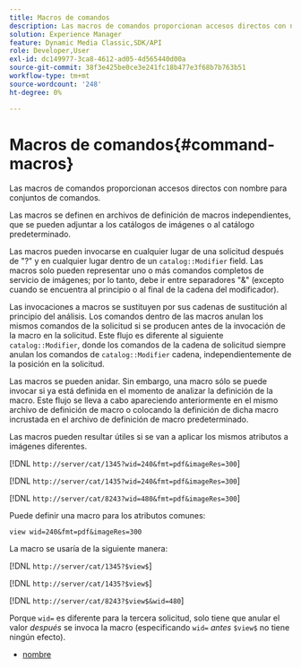 ```yaml
---
title: Macros de comandos
description: Las macros de comandos proporcionan accesos directos con nombre para conjuntos de comandos.
solution: Experience Manager
feature: Dynamic Media Classic,SDK/API
role: Developer,User
exl-id: dc149977-3ca8-4612-ad05-4d565440d00a
source-git-commit: 38f3e425be0ce3e241fc18b477e3f68b7b763b51
workflow-type: tm+mt
source-wordcount: '248'
ht-degree: 0%

---
```


# Macros de comandos{#command-macros}

Las macros de comandos proporcionan accesos directos con nombre para conjuntos de comandos.

Las macros se definen en archivos de definición de macros independientes, que se pueden adjuntar a los catálogos de imágenes o al catálogo predeterminado.

Las macros pueden invocarse en cualquier lugar de una solicitud después de &quot;?&quot; y en cualquier lugar dentro de un `catalog::Modifier` field. Las macros solo pueden representar uno o más comandos completos de servicio de imágenes; por lo tanto, debe ir entre separadores &quot;&amp;&quot; (excepto cuando se encuentra al principio o al final de la cadena del modificador).

Las invocaciones a macros se sustituyen por sus cadenas de sustitución al principio del análisis. Los comandos dentro de las macros anulan los mismos comandos de la solicitud si se producen antes de la invocación de la macro en la solicitud. Este flujo es diferente al siguiente `catalog::Modifier`, donde los comandos de la cadena de solicitud siempre anulan los comandos de `catalog::Modifier` cadena, independientemente de la posición en la solicitud.

Las macros se pueden anidar. Sin embargo, una macro sólo se puede invocar si ya está definida en el momento de analizar la definición de la macro. Este flujo se lleva a cabo apareciendo anteriormente en el mismo archivo de definición de macro o colocando la definición de dicha macro incrustada en el archivo de definición de macro predeterminado.

Las macros pueden resultar útiles si se van a aplicar los mismos atributos a imágenes diferentes.

[!DNL `http://server/cat/1345?wid=240&fmt=pdf&imageRes=300`]

[!DNL `http://server/cat/1435?wid=240&fmt=pdf&imageRes=300`]

[!DNL `http://server/cat/8243?wid=480&fmt=pdf&imageRes=300`]

Puede definir una macro para los atributos comunes:

`view wid=240&fmt=pdf&imageRes=300`

La macro se usaría de la siguiente manera:

[!DNL `http://server/cat/1345?$view$`]

[!DNL `http://server/cat/1435?$view$`]

[!DNL `http://server/cat/8243?$view$&wid=480`]

Porque `wid=` es diferente para la tercera solicitud, solo tiene que anular el valor *después* se invoca la macro (especificando `wid=` *antes* `$view$` no tiene ningún efecto).

+ [nombre](r-name.md)
